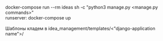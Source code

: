 docker-compose run --rm ideas sh -c "python3 manage.py <manage.py commands>"\
runserver: docker-compose up\
\
Шаблоны кладем в idea_management/templates/<"django-application name">/

